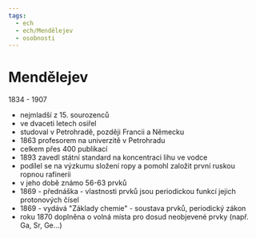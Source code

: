 ```yaml
---
tags:
  - ech
  - ech/Mendělejev
  - osobnosti
---
```

# Mendělejev
1834 - 1907
- nejmladší z 15. sourozenců
- ve dvaceti letech osiřel
- studoval v Petrohradě, později Francii a Německu
- 1863 profesorem na univerzitě v Petrohradu
- celkem přes 400 publikací
- 1893 zavedl státní standard na koncentraci lihu ve vodce
- podílel se na výzkumu složení ropy a pomohl založit první ruskou ropnou rafinerii
- v jeho době známo 56-63 prvků
- 1869 - přednáška - vlastnosti prvků jsou periodickou funkcí jejich protonových čísel
- 1869 - vydává "Základy chemie" - soustava prvků, periodický zákon
- roku 1870 doplněna o volná místa pro dosud neobjevené prvky (např. Ga, Sr, Ge...)